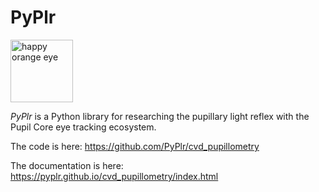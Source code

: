 PyPlr
=====

<img src="./img/orange_eye.png" alt="happy orange eye" width="100"/>

*PyPlr* is a Python library for researching the pupillary light reflex with the Pupil Core eye tracking ecosystem. 

The code is here: https://github.com/PyPlr/cvd_pupillometry

The documentation is here: https://pyplr.github.io/cvd_pupillometry/index.html

